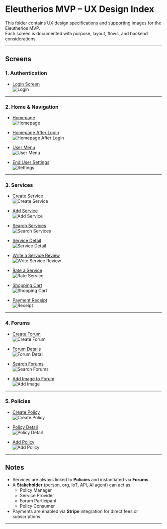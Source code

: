 # Eleutherios MVP – UX Design Index

This folder contains UX design specifications and supporting images for the Eleutherios MVP.  
Each screen is documented with purpose, layout, flows, and backend considerations.  

---

## Screens

### 1. Authentication
- [Login Screen](login.md)  
  ![Login](images/login.jpg)

---

### 2. Home & Navigation
- [Homepage](homepage.md)  
  ![Homepage](images/homepage.jpg)

- [Homepage After Login](homepage_after_enduser_login.md)  
  ![Homepage After Login](images/homepage_after_enduser_login.jpg)

- [User Menu](user_menu.md)  
  ![User Menu](images/user_menu.jpg)

- [End User Settings](enduser_settings.md)  
  ![Settings](images/enduser_settings.jpg)

---

### 3. Services
- [Create Service](create_service.md)  
  ![Create Service](images/create_a_service.jpg)

- [Add Service](add_service.md)  
  ![Add Service](images/add_service.jpg)

- [Search Services](service_search.md)  
  ![Search Services](images/service_search.jpg)

- [Service Detail](service_detail.md)  
  ![Service Detail](images/service_detail.jpg)

- [Write a Service Review](write_a_service_review.md)  
  ![Write Service Review](images/write_a_service_review.jpg)

- [Rate a Service](rate_service.md)  
  ![Rate Service](images/rate_service.jpg)

- [Shopping Cart](shopping_cart_enter_payment_details.md)  
  ![Shopping Cart](images/shopping_cart_enter_payment_details.jpg)

- [Payment Receipt](payment_receipt.md)  
  ![Receipt](images/payment_receipt.jpg)

---

### 4. Forums
- [Create Forum](create_forum.md)  
  ![Create Forum](images/create_forum.jpg)

- [Forum Details](forum_details.md)  
  ![Forum Detail](images/forum_details.jpg)

- [Search Forums](search_forums.md)  
  ![Search Forums](images/search_forums.jpg)

- [Add Image to Forum](add_image_to_forum.md)  
  ![Add Image](images/add_image_to_forum.jpg)

---

### 5. Policies
- [Create Policy](create_policy.md)  
  ![Create Policy](images/create_policy.jpg)

- [Policy Detail](policy_detail.md)  
  ![Policy Detail](images/policy_detail.jpg)

- [Add Policy](add_policy.md)  
  ![Add Policy](images/add_policy.jpg)

---

## Notes
- Services are always linked to **Policies** and instantiated via **Forums**.  
- A **Stakeholder** (person, org, IoT, API, AI agent) can act as:  
  - Policy Manager  
  - Service Provider  
  - Forum Participant  
  - Policy Consumer  
- Payments are enabled via **Stripe** integration for direct fees or subscriptions.  

---
